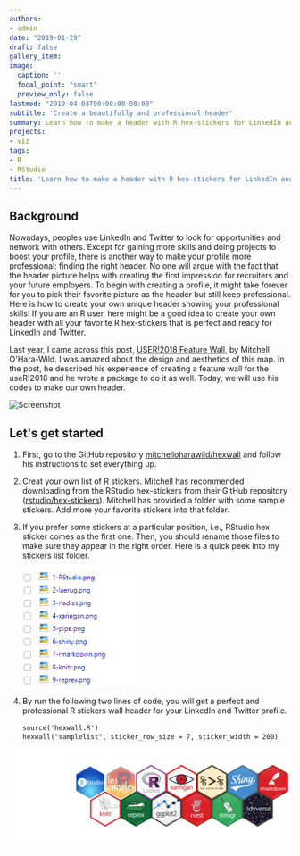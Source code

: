```yaml
---
authors:
- admin
date: "2019-01-29"
draft: false
gallery_item:
image:
  caption: ''
  focal_point: "smart"
  preview_only: false
lastmod: "2019-04-03T00:00:00-08:00"
subtitle: 'Create a beautifully and professional header'
summary: Learn how to make a header with R hex-stickers for LinkedIn and Twitter.
projects:
- viz
tags:
- R
- RStudio
title: 'Learn how to make a header with R hex-stickers for LinkedIn and Twitter'
---
```


## Background

Nowadays, peoples use LinkedIn and Twitter to look for opportunities and network with others. Except for gaining more skills and doing projects to boost your profile, there is another way to make your profile more professional: finding the right header. No one will argue with the fact that the header picture helps with creating the first impression for recruiters and your future employers. To begin with creating a profile, it might take forever for you to pick their favorite picture as the header but still keep professional. Here is how to create your own unique header showing your professional skills! If you are an R user, here might be a good idea to create your own header with all your favorite R hex-stickers that is perfect and ready for LinkedIn and Twitter.

Last year, I came across this post, [USER!2018 Feature Wall](https://blog.mitchelloharawild.com/blog/user-2018-feature-wall/),  by Mitchell O'Hara-Wild. I was amazed about the design and aesthetics of this map. In the post, he described his experience of creating a feature wall for the useR!2018 and he wrote a package to do it as well. Today, we will use his codes to make our own header. 

![Screenshot](https://blog.mitchelloharawild.com/blog/2018-07-11-user-2018-feature-wall_files/final.jpg)


## Let's get started

1. First, go to the GitHub repository [mitchelloharawild/hexwall](https://github.com/mitchelloharawild/hexwall) and follow his instructions to set everything up. 


2. Creat your own list of R stickers. Mitchell has recommended downloading from the RStudio hex-stickers from their GitHub repository ([rstudio/hex-stickers](https://github.com/rstudio/hex-stickers)). Mitchell has provided a folder with some sample stickers. Add more your favorite stickers into that folder. 

3. If you prefer some stickers at a particular position, i.e., RStudio hex sticker comes as the first one. Then, you should rename those files to make sure they appear in the right order. Here is a quick peek into my stickers list folder. 

    ![](list.PNG)

4. By run the following two lines of code, you will get a perfect and professional R stickers wall header for your LinkedIn and Twitter profile. 

    ```
    source('hexwall.R')
    hexwall("samplelist", sticker_row_size = 7, sticker_width = 200)
    ```

![](featured.png)

